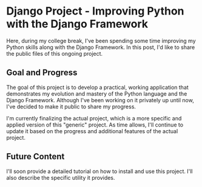 # Django Project - Improving Python with the Django Framework

Here, during my college break, I've been spending some time improving my Python skills along with the Django Framework. In this post, I'd like to share the public files of this ongoing project.

## Goal and Progress

The goal of this project is to develop a practical, working application that demonstrates my evolution and mastery of the Python language and the Django Framework. Although I've been working on it privately up until now, I've decided to make it public to share my progress.

I'm currently finalizing the actual project, which is a more specific and applied version of this "generic" project. As time allows, I'll continue to update it based on the progress and additional features of the actual project.

## Future Content

I'll soon provide a detailed tutorial on how to install and use this project. I'll also describe the specific utility it provides.
